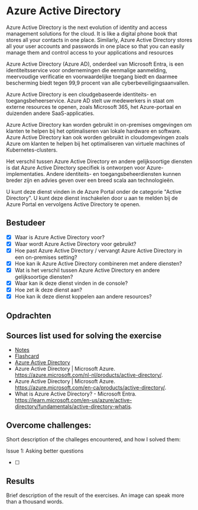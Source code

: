 # Azure Active Directory

Azure Active Directory is the next evolution of identity and access management solutions for the cloud. It is like a digital phone book that stores all your contacts in one place. Similarly, Azure Active Directory stores all your user accounts and passwords in one place so that you can easily manage them and control access to your applications and resources

Azure Active Directory (Azure AD), onderdeel van Microsoft Entra, is een identiteitsservice voor ondernemingen die eenmalige aanmelding, meervoudige verificatie en voorwaardelijke toegang biedt en daarmee bescherming biedt tegen 99,9 procent van alle cyberbeveiligingsaanvallen.

Azure Active Directory is een cloudgebaseerde identiteits- en toegangsbeheerservice. Azure AD stelt uw medewerkers in staat om externe resources te openen, zoals Microsoft 365, het Azure-portaal en duizenden andere SaaS-applicaties.

Azure Active Directory kan worden gebruikt in on-premises omgevingen om klanten te helpen bij het optimaliseren van lokale hardware en software. Azure Active Directory kan ook worden gebruikt in cloudomgevingen zoals Azure om klanten te helpen bij het optimaliseren van virtuele machines of Kubernetes-clusters.

Het verschil tussen Azure Active Directory en andere gelijksoortige diensten is dat Azure Active Directory specifiek is ontworpen voor Azure-implementaties. Andere identiteits- en toegangsbeheerdiensten kunnen breder zijn en advies geven over een breed scala aan technologieën.

U kunt deze dienst vinden in de Azure Portal onder de categorie "Active Directory". U kunt deze dienst inschakelen door u aan te melden bij de Azure Portal en vervolgens Active Directory te openen.

## Bestudeer

- [x] Waar is Azure Active Directory voor?
- [x] Waar wordt Azure Active Directory voor gebruikt?
- [x] Hoe past Azure Active Directory / vervangt Azure Active Directory in een on-premises setting?
- [x] Hoe kan ik Azure Active Directory combineren met andere diensten?
- [x] Wat is het verschil tussen Azure Active Directory en andere gelijksoortige diensten?
- [x] Waar kan ik deze dienst vinden in de console?
- [x] Hoe zet ik deze dienst aan?
- [x] Hoe kan ik deze dienst koppelen aan andere resources?

## Opdrachten

## Sources list used for solving the exercise

- [Notes]()
- [Flashcard]()
- [Azure Active Directory](https://www.youtube.com/watch?v=AtAb_8Av4iU)
- Azure Active Directory | Microsoft Azure. https://azure.microsoft.com/nl-nl/products/active-directory/.
- Azure Active Directory | Microsoft Azure. https://azure.microsoft.com/en-ca/products/active-directory/.
- What is Azure Active Directory? - Microsoft Entra. https://learn.microsoft.com/en-us/azure/active-directory/fundamentals/active-directory-whatis.

## Overcome challenges:

Short description of the challeges encountered, and how I solved them:

Issue 1: Asking better questions

- [ ]

## Results

Brief description of the result of the exercises. An image can speak more than a thousand words.
